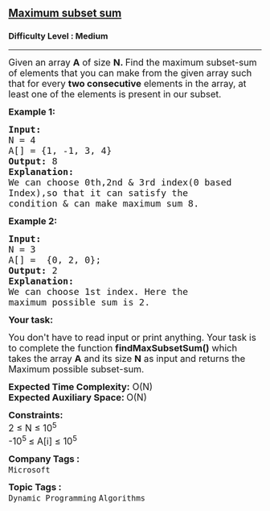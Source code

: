 <h2><a href="https://practice.geeksforgeeks.org/problems/e047b92794316450814b29de56cc9c6ec18371b7/1">Maximum subset sum</a></h2><h3>Difficulty Level : Medium</h3><hr><div class="problems_problem_content__Xm_eO" bis_skin_checked="1"><p><span style="font-size: 18px;">Given an array&nbsp;<strong>A</strong> of size&nbsp;<strong>N.&nbsp;</strong>Find the maximum subset-sum of elements that you can make from the given array such that for every <strong>two consecutive</strong> elements in the array, at least one of the elements is present in our subset.<strong>&nbsp;</strong></span></p>
<p><span style="font-size: 18px;"><strong>Example 1:</strong></span></p>
<pre><span style="font-size: 18px;"><strong>Input: 
</strong>N = 4
A[] = {1, -1, 3, 4}
<strong>Output: </strong>8
<strong>Explanation: </strong>
We can choose 0th,2nd &amp; 3rd index(0 based <br>Index),so that it can satisfy the <br>condition &amp; can make maximum sum 8. 
</span></pre>
<p><span style="font-size: 18px;"><strong>Example 2:</strong></span></p>
<pre><span style="font-size: 18px;"><strong>Input: 
</strong>N = 3
A[] =  {0, 2, 0};
<strong>Output: </strong>2
<strong>Explanation: </strong>
We can choose 1st index. Here the <br>maximum possible sum is 2.</span></pre>
<p><span style="font-size: 18px;"><strong>Your task:</strong></span></p>
<p><span style="font-size: 18px;">You don't have to read input or print anything. Your task is to complete the function <strong>findMaxSubsetSum()</strong> which takes the array <strong>A</strong> and its size <strong>N</strong> as input and returns the Maximum possible subset-sum.</span></p>
<p><span style="font-size: 18px;"><strong>Expected Time Complexity:</strong> O(N)</span><br><span style="font-size: 18px;"><strong>Expected Auxiliary Space:&nbsp;</strong>O(N)</span></p>
<p><span style="font-size: 18px;"><strong>Constraints:</strong><br>2 ≤ N ≤ 10<sup>5</sup><br>-10<sup>5&nbsp;</sup>≤ A[i] ≤ 10<sup>5</sup></span></p></div><p><span style=font-size:18px><strong>Company Tags : </strong><br><code>Microsoft</code>&nbsp;<br><p><span style=font-size:18px><strong>Topic Tags : </strong><br><code>Dynamic Programming</code>&nbsp;<code>Algorithms</code>&nbsp;